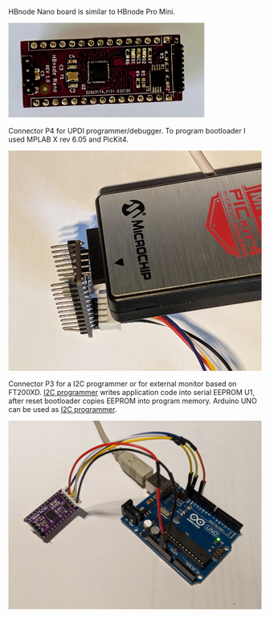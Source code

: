 HBnode Nano board is similar to HBnode Pro Mini. 

![Nano](https://github.com/akouz/HBnode/blob/main/AVR64DD32/Hardware/Nano/HBnode_nano_rev_1_0.jpg)

Connector P4 for UPDI programmer/debugger. To program bootloader I used MPLAB X rev 6.05 and PicKit4.

![PicKit4](https://github.com/akouz/HBnode/blob/main/AVR64DD32/Hardware/Prog_PicKit4.jpg)

Connector P3 for a I2C programmer or for external monitor based on FT200XD. [I2C programmer](https://github.com/akouz/HBnode/tree/main/AVR64DD32/Programmer) writes application code into serial EEPROM U1, after reset bootloader copies EEPROM into program memory. Arduino UNO can be used as [I2C programmer](https://github.com/akouz/HBnode/tree/main/AVR64DD32/Programmer).

![Programmer connected](https://github.com/akouz/HBnode/blob/main/AVR64DD32/Programmer/Programmer_connected.jpg)

